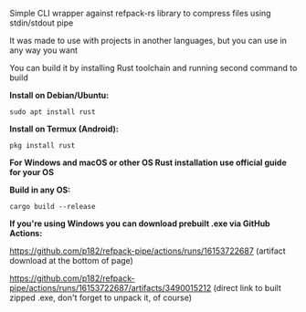 Simple CLI wrapper against refpack-rs library to compress files using stdin/stdout pipe

It was made to use with projects in another languages, but you can use in any way you want


You can build it by installing Rust toolchain and running second command to build

**Install on Debian/Ubuntu:**

``sudo apt install rust``

**Install on Termux (Android):**

``pkg install rust``

**For Windows and macOS or other OS Rust installation use official guide for your OS**

**Build in any OS:**

``cargo build --release``

**If you're using Windows you can download prebuilt .exe via GitHub Actions:**

https://github.com/p182/refpack-pipe/actions/runs/16153722687 (artifact download at the bottom of page)

https://github.com/p182/refpack-pipe/actions/runs/16153722687/artifacts/3490015212 (direct link to built zipped .exe, don't forget to unpack it, of course)
